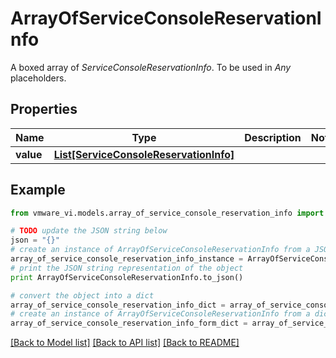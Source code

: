 # ArrayOfServiceConsoleReservationInfo

A boxed array of *ServiceConsoleReservationInfo*. To be used in *Any* placeholders. 

## Properties
Name | Type | Description | Notes
------------ | ------------- | ------------- | -------------
**value** | [**List[ServiceConsoleReservationInfo]**](ServiceConsoleReservationInfo.md) |  | 

## Example

```python
from vmware_vi.models.array_of_service_console_reservation_info import ArrayOfServiceConsoleReservationInfo

# TODO update the JSON string below
json = "{}"
# create an instance of ArrayOfServiceConsoleReservationInfo from a JSON string
array_of_service_console_reservation_info_instance = ArrayOfServiceConsoleReservationInfo.from_json(json)
# print the JSON string representation of the object
print ArrayOfServiceConsoleReservationInfo.to_json()

# convert the object into a dict
array_of_service_console_reservation_info_dict = array_of_service_console_reservation_info_instance.to_dict()
# create an instance of ArrayOfServiceConsoleReservationInfo from a dict
array_of_service_console_reservation_info_form_dict = array_of_service_console_reservation_info.from_dict(array_of_service_console_reservation_info_dict)
```
[[Back to Model list]](../README.md#documentation-for-models) [[Back to API list]](../README.md#documentation-for-api-endpoints) [[Back to README]](../README.md)


